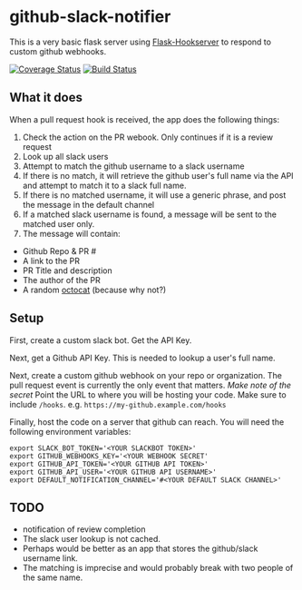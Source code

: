 # github-slack-notifier

This is a very basic flask server using [Flask-Hookserver](https://github.com/nickfrostatx/flask-hookserver) to respond
to custom github webhooks.

[![Coverage Status](https://coveralls.io/repos/github/DobaTech/github-review-slack-notifier/badge.svg?branch=master)](https://coveralls.io/github/DobaTech/github-review-slack-notifier)
[![Build Status](http://ci.projectthanos.com/api/badges/DobaTech/github-review-slack-notifier/status.svg)](https://ci.projectthanos.com/DobaTech/github-review-slack-notifier)


## What it does

When a pull request hook is received, the app does the following things:

1. Check the action on the PR webook. Only continues if it is a review request
1. Look up all slack users
1. Attempt to match the github username to a slack username
1. If there is no match, it will retrieve the github user's full name via the API and attempt to match it to a slack full name.
1. If there is no matched username, it will use a generic phrase, and post the message in the default channel
1. If a matched slack username is found, a message will be sent to the matched user only.
1. The message will contain:
  * Github Repo & PR #
  * A link to the PR
  * PR Title and description
  * The author of the PR
  * A random [octocat](http://octodex.github.com) (because why not?)

## Setup

First, create a custom slack bot. Get the API Key.

Next, get a Github API Key. This is needed to lookup a user's full name.

Next, create a custom github webhook on your repo or organization. The pull request event is currently the only event
that matters. *Make note of the secret* Point the URL to where you will be hosting your code. Make sure to include
`/hooks`. e.g. `https://my-github.example.com/hooks`

Finally, host the code on a server that github can reach. You will need the following environment variables:

```
export SLACK_BOT_TOKEN='<YOUR SLACKBOT TOKEN>'
export GITHUB_WEBHOOKS_KEY='<YOUR WEBHOOK SECRET'
export GITHUB_API_TOKEN='<YOUR GITHUB API TOKEN>'
export GITHUB_API_USER='<YOUR GITHUB API USERNAME>'
export DEFAULT_NOTIFICATION_CHANNEL='#<YOUR DEFAULT SLACK CHANNEL>'
```


## TODO

* notification of review completion
* The slack user lookup is not cached.
* Perhaps would be better as an app that stores the github/slack username link.
* The matching is imprecise and would probably break with two people of the same name.
